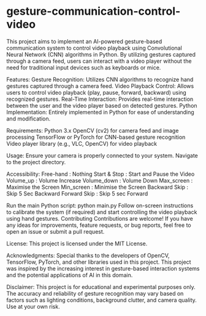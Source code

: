 # gesture-communication-control-video

This project aims to implement an AI-powered gesture-based communication system to control video playback using Convolutional Neural Network (CNN) algorithms in Python. 
By utilizing gestures captured through a camera feed, users can interact with a video player without the need for traditional input devices such as keyboards or mice.


Features:
Gesture Recognition: Utilizes CNN algorithms to recognize hand gestures captured through a camera feed.
Video Playback Control: Allows users to control video playback (play, pause, forward, backward) using recognized gestures.
Real-Time Interaction: Provides real-time interaction between the user and the video player based on detected gestures.
Python Implementation: Entirely implemented in Python for ease of understanding and modification.

Requirements:
Python 3.x
OpenCV (cv2) for camera feed and image processing
TensorFlow or PyTorch for CNN-based gesture recognition
Video player library (e.g., VLC, OpenCV) for video playback

Usage:
Ensure your camera is properly connected to your system.
Navigate to the project directory.

Accessibility:
Free-hand       : Nothing
Start & Stop    : Start and Pause the Video
Volume_up       : Volume Increase
Volume_down     : Volume Down
Max_screen      : Maximise the Screen
Min_screen      : Minimise the Screen
Backward Skip   : Skip 5 Sec Backward
Forward Skip    : Skip 5 sec Forward

Run the main Python script:
python main.py
Follow on-screen instructions to calibrate the system (if required) and start controlling the video playback using hand gestures.
Contributing
Contributions are welcome! If you have any ideas for improvements, feature requests, or bug reports, feel free to open an issue or submit a pull request.

License:
This project is licensed under the MIT License.

Acknowledgments:
Special thanks to the developers of OpenCV, TensorFlow, PyTorch, and other libraries used in this project.
This project was inspired by the increasing interest in gesture-based interaction systems and the potential applications of AI in this domain.

Disclaimer:
This project is for educational and experimental purposes only. The accuracy and reliability of gesture recognition may vary based on factors such as lighting conditions, 
background clutter, and camera quality. Use at your own risk.

